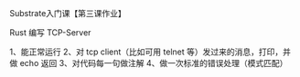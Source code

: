 
Substrate入门课【第三课作业】


Rust 编写 TCP-Server

1、能正常运行
2、对 tcp client（比如可用 telnet 等）发过来的消息，打印，并做 echo 返回
3、对代码每一句做注解
4、做一次标准的错误处理（模式匹配）